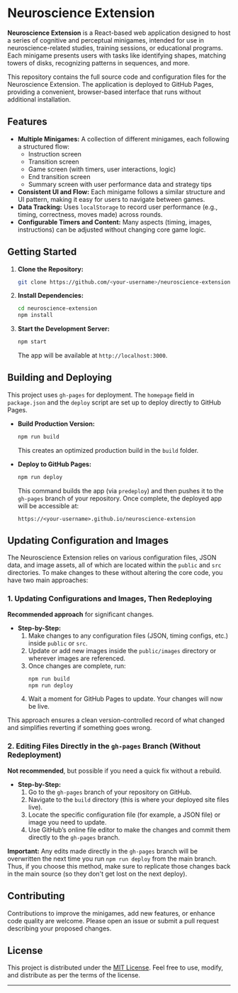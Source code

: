 
# Neuroscience Extension

**Neuroscience Extension** is a React-based web application designed to host a series of cognitive and perceptual minigames, intended for use in neuroscience-related studies, training sessions, or educational programs. Each minigame presents users with tasks like identifying shapes, matching towers of disks, recognizing patterns in sequences, and more.

This repository contains the full source code and configuration files for the Neuroscience Extension. The application is deployed to GitHub Pages, providing a convenient, browser-based interface that runs without additional installation.

## Features

- **Multiple Minigames:** A collection of different minigames, each following a structured flow:
  - Instruction screen
  - Transition screen
  - Game screen (with timers, user interactions, logic)
  - End transition screen
  - Summary screen with user performance data and strategy tips
- **Consistent UI and Flow:** Each minigame follows a similar structure and UI pattern, making it easy for users to navigate between games.
- **Data Tracking:** Uses `localStorage` to record user performance (e.g., timing, correctness, moves made) across rounds.
- **Configurable Timers and Content:** Many aspects (timing, images, instructions) can be adjusted without changing core game logic.

## Getting Started

1. **Clone the Repository:**
   ```bash
   git clone https://github.com/<your-username>/neuroscience-extension.git
   ```
2. **Install Dependencies:**
   ```bash
   cd neuroscience-extension
   npm install
   ```
3. **Start the Development Server:**
   ```bash
   npm start
   ```
   The app will be available at `http://localhost:3000`.

## Building and Deploying

This project uses `gh-pages` for deployment. The `homepage` field in `package.json` and the `deploy` script are set up to deploy directly to GitHub Pages.

- **Build Production Version:**
  ```bash
  npm run build
  ```
  This creates an optimized production build in the `build` folder.

- **Deploy to GitHub Pages:**
  ```bash
  npm run deploy
  ```
  This command builds the app (via `predeploy`) and then pushes it to the `gh-pages` branch of your repository. Once complete, the deployed app will be accessible at:
  ```
  https://<your-username>.github.io/neuroscience-extension
  ```

## Updating Configuration and Images

The Neuroscience Extension relies on various configuration files, JSON data, and image assets, all of which are located within the `public` and `src` directories. To make changes to these without altering the core code, you have two main approaches:

### 1. Updating Configurations and Images, Then Redeploying

**Recommended approach** for significant changes.

- **Step-by-Step:**
  1. Make changes to any configuration files (JSON, timing configs, etc.) inside `public` or `src`.
  2. Update or add new images inside the `public/images` directory or wherever images are referenced.
  3. Once changes are complete, run:
     ```bash
     npm run build
     npm run deploy
     ```
  4. Wait a moment for GitHub Pages to update. Your changes will now be live.

This approach ensures a clean version-controlled record of what changed and simplifies reverting if something goes wrong.

### 2. Editing Files Directly in the `gh-pages` Branch (Without Redeployment)

**Not recommended**, but possible if you need a quick fix without a rebuild.

- **Step-by-Step:**
  1. Go to the `gh-pages` branch of your repository on GitHub.
  2. Navigate to the `build` directory (this is where your deployed site files live).
  3. Locate the specific configuration file (for example, a JSON file) or image you need to update.
  4. Use GitHub’s online file editor to make the changes and commit them directly to the `gh-pages` branch.

**Important:** Any edits made directly in the `gh-pages` branch will be overwritten the next time you run `npm run deploy` from the main branch. Thus, if you choose this method, make sure to replicate those changes back in the main source (so they don't get lost on the next deploy).

## Contributing

Contributions to improve the minigames, add new features, or enhance code quality are welcome. Please open an issue or submit a pull request describing your proposed changes.

## License

This project is distributed under the [MIT License](LICENSE). Feel free to use, modify, and distribute as per the terms of the license.

---
